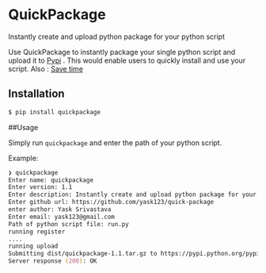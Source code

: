 # QuickPackage
Instantly create and upload python package for your python script

Use QuickPackage to instantly package your single python script and upload it to [Pypi](https://pypi.python.org) . This would enable users to quickly install and use your script.
Also :
[Save time](http://stackoverflow.com/questions/15587877/run-a-python-script-in-terminal-without-the-python-command)

## Installation 
``` zsh
$ pip install quickpackage
```

##Usage

Simply run `quickpackage` and enter the path of your python script.

Example:
``` zsh
❯ quickpackage                                                    
Enter name: quickpackage
Enter version: 1.1
Enter description: Instantly create and upload python package for your script
Enter github url: https://github.com/yask123/quick-package
enter author: Yask Srivastava
Enter email: yask123@gmail.com
Path of python script file: run.py
running register
....
running upload
Submitting dist/quickpackage-1.1.tar.gz to https://pypi.python.org/pypi
Server response (200): OK
```
